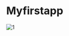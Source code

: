 # Myfirstapp
![1](https://user-images.githubusercontent.com/77413627/156693713-b7a10b9d-a6c4-4b4c-b614-66cc8d6cd3ec.PNG)


